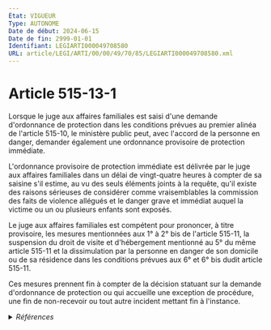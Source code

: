 ```yaml
---
État: VIGUEUR
Type: AUTONOME
Date de début: 2024-06-15
Date de fin: 2999-01-01
Identifiant: LEGIARTI000049708580
URL: article/LEGI/ARTI/00/00/49/70/85/LEGIARTI000049708580.xml
---
```


<h1>Article 515-13-1</h1>

<p align="left">
  Lorsque le juge aux affaires familiales est saisi d'une demande d'ordonnance
  de protection dans les conditions prévues au premier alinéa de l'article
  515-10, le ministère public peut, avec l'accord de la personne en danger,
  demander également une ordonnance provisoire de protection immédiate.
</p>
<p align="left">
  L'ordonnance provisoire de protection immédiate est délivrée par le juge aux
  affaires familiales dans un délai de vingt-quatre heures à compter de sa
  saisine s'il estime, au vu des seuls éléments joints à la requête, qu'il
  existe des raisons sérieuses de considérer comme vraisemblables la commission
  des faits de violence allégués et le danger grave et immédiat auquel la
  victime ou un ou plusieurs enfants sont exposés.
</p>
<p align="left">
  Le juge aux affaires familiales est compétent pour prononcer, à titre
  provisoire, les mesures mentionnées aux 1° à 2° bis de l'article 515-11, la
  suspension du droit de visite et d'hébergement mentionné au 5° du même article
  515-11 et la dissimulation par la personne en danger de son domicile ou de sa
  résidence dans les conditions prévues aux 6° et 6° bis dudit article 515-11.
</p>
<p align="left">
  Ces mesures prennent fin à compter de la décision statuant sur la demande
  d'ordonnance de protection ou qui accueille une exception de procédure, une
  fin de non-recevoir ou tout autre incident mettant fin à l'instance.
</p>


<details>
  <summary><em>Références</em></summary>

  <h2>Références faites par l'article</h2>
  
  <ul>
    <li>
      2024-06-13 CREE cible <a href="https://legal.tricoteuses.fr//redirection/LEGIARTI000049708532?vers=git&vers=legifrance">LOI n° 2024-536 du 13 juin 2024 renforçant l'ordonnance de protection et créant l'ordonnance provisoire de protection immédiate - article 1 ENTIEREMENT_MODIF</a>
    </li>
    <li>
      2025-01-15 CITATION cible <a href="https://legal.tricoteuses.fr//redirection/LEGITEXT000050981221?vers=git&vers=legifrance">Décret n° 2025-47 du 15 janvier 2025 relatif à l'ordonnance de protection et à l'ordonnance provisoire de protection immédiate VIGUEUR</a>
    </li>
    <li>
      2999-01-01 CITATION source Code civil - art. 515-10
    </li>
    <li>
      2999-01-01 CITATION source <a href="https://legal.tricoteuses.fr//redirection/LEGIARTI000049715065?vers=git&vers=legifrance">Code civil - article 515-11 AUTONOME VIGUEUR, en vigueur depuis le 2024-06-15</a>
    </li>
    <li>
      2999-01-01 CITATION cible <a href="https://legal.tricoteuses.fr//redirection/LEGIARTI000049715051?vers=git&vers=legifrance">Code civil - article 515-13 AUTONOME VIGUEUR, en vigueur depuis le 2024-06-15</a>
    </li>
  </ul>
</details>
